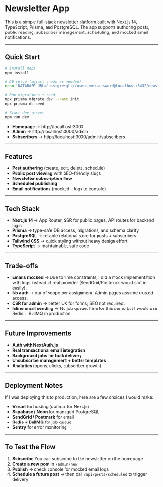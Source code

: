 # Newsletter App

This is a simple full-stack newsletter platform built with Next.js 14, TypeScript, Prisma, and PostgreSQL.
The app supports authoring posts, public reading, subscriber management, scheduling, and mocked email notifications.

---

## Quick Start

```bash
# Install deps
npm install

# DB setup (adjust creds as needed)
echo 'DATABASE_URL="postgresql://username:password@localhost:5432/newsletter_db"' > .env

# Run migrations + seed
npx prisma migrate dev --name init
npx prisma db seed

# Start dev server
npm run dev
```

- **Homepage** → http://localhost:3000
- **Admin** → http://localhost:3000/admin
- **Subscribers** → http://localhost:3000/admin/subscribers

---

## Features

- **Post authoring** (create, edit, delete, schedule)
- **Public post viewing** with SEO-friendly slugs
- **Newsletter subscription flow**
- **Scheduled publishing**
- **Email notifications** (mocked – logs to console)

---

## Tech Stack

- **Next.js 14** → App Router, SSR for public pages, API routes for backend logic
- **Prisma** → type-safe DB access, migrations, and schema clarity
- **PostgreSQL** → reliable relational store for posts + subscribers
- **Tailwind CSS** → quick styling without heavy design effort
- **TypeScript** → maintainable, safe code

---

## Trade-offs

- **Emails mocked** → Due to time constraints, I did a mock implementation with logs instead of real provider (SendGrid/Postmark would slot in easily).
- **No auth** → out of scope per assignment. Admin pages assume trusted access.
- **CSR for admin** → better UX for forms; SEO not required.
- **Inline email sending** → No job queue. Fine for this demo but I would use Redis + BullMQ in production.

---

## Future Improvements

- **Auth with NextAuth.js**
- **Real transactional email integration**
- **Background jobs for bulk delivery**
- **Unsubscribe management + better templates**
- **Analytics** (opens, clicks, subscriber growth)

---

## Deployment Notes

If I was deploying this to production, here are a few choices I would make:
- **Vercel** for hosting (optimal for Next.js)
- **Supabase / Neon** for managed PostgreSQL
- **SendGrid / Postmark** for email
- **Redis + BullMQ** for job queue
- **Sentry** for error monitoring

---

## To Test the Flow

1. **Subscribe** You can subscribe to the newsletter on the homepage
2. **Create a new post** in `/admin/new`
3. **Publish** → check console for mocked email logs
4. **Schedule a future post** → then call `/api/posts/scheduled` to trigger delivery
